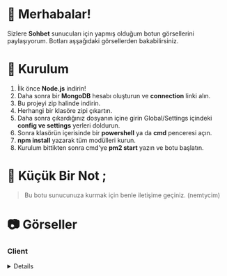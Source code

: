 # 🎉 Merhabalar!
Sizlere __Sohbet__ sunucuları için yapmış olduğum botun görsellerini paylaşıyorum. Botları aşşağıdaki görsellerden bakabilirsiniz.
# 🎀 Kurulum 
1. İlk önce **Node.js** indirin!
3. Daha sonra bir **MongoDB** hesabı oluşturun ve __connection__ linki alın.
4. Bu projeyi zip halinde indirin.
5. Herhangi bir klasöre zipi çıkartın.
6. Daha sonra çıkardığınız dosyanın içine girin Global/Settings içindeki __config ve settings__ yerleri doldurun.
7. Sonra klasörün içerisinde bir __powershell__ ya da __cmd__ penceresi açın.
8. __npm install__ yazarak tüm modülleri kurun.
9. Kurulum bittikten sonra cmd'ye __pm2 start__ yazın ve botu başlatın.

# 📝 Küçük Bir Not ;
> Bu botu sunucunuza kurmak için benle iletişime geçiniz. (nemtycim)

# 📷 Görseller

### Client
<details>

![image](https://github.com/Nemtycim/v14-bots/assets/101521169/8d2e61a3-ce57-4faf-a30a-49079302721b)
![image](https://github.com/Nemtycim/v14-bots/assets/101521169/735e2e63-452e-4c66-a961-eb61d1703cbe)
![image](https://github.com/Nemtycim/v14-bots/assets/101521169/89cb5c1d-8ad5-4b3d-bca8-5b7287ef8bb6)


</details>


